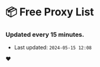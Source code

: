# :package: Free Proxy List
### Updated every 15 minutes.

- Last updated: `2024-05-15 12:08`

:heart:
